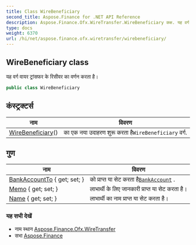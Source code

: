 ```yaml
---
title: Class WireBeneficiary
second_title: Aspose.Finance for .NET API Reference
description: Aspose.Finance.Ofx.WireTransfer.WireBeneficiary कक्ष. यह वर्ग वयर ट्रंसफर के रसवर क वर्णन करत है
type: docs
weight: 6370
url: /hi/net/aspose.finance.ofx.wiretransfer/wirebeneficiary/
---
```

## WireBeneficiary class

यह वर्ग वायर ट्रांसफर के रिसीवर का वर्णन करता है।

```csharp
public class WireBeneficiary
```

## कंस्ट्रक्टर्स

| नाम | विवरण |
| --- | --- |
| [WireBeneficiary](wirebeneficiary/)() | का एक नया उदाहरण शुरू करता है`WireBeneficiary` वर्ग. |

## गुण

| नाम | विवरण |
| --- | --- |
| [BankAccountTo](../../aspose.finance.ofx.wiretransfer/wirebeneficiary/bankaccountto/) { get; set; } | को प्राप्त या सेट करता है[`BankAccount`](../../aspose.finance.ofx/bankaccount/) . |
| [Memo](../../aspose.finance.ofx.wiretransfer/wirebeneficiary/memo/) { get; set; } | लाभार्थी के लिए जानकारी प्राप्त या सेट करता है। |
| [Name](../../aspose.finance.ofx.wiretransfer/wirebeneficiary/name/) { get; set; } | लाभार्थी का नाम प्राप्त या सेट करता है। |

### यह सभी देखें

* नाम स्थान [Aspose.Finance.Ofx.WireTransfer](../../aspose.finance.ofx.wiretransfer/)
* सभा [Aspose.Finance](../../)


